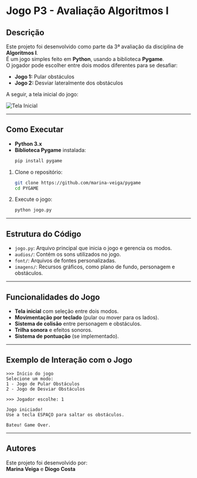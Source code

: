 # Jogo P3 - Avaliação Algoritmos I

## Descrição

Este projeto foi desenvolvido como parte da 3ª avaliação da disciplina de **Algoritmos I**.  
É um jogo simples feito em **Python**, usando a biblioteca **Pygame**.  
O jogador pode escolher entre dois modos diferentes para se desafiar:

- **Jogo 1:** Pular obstáculos
- **Jogo 2:** Desviar lateralmente dos obstáculos

A seguir, a tela inicial do jogo:

![Tela Inicial](imagens/menuprincipal.jpg)

---

## Como Executar

- **Python 3.x**
- **Biblioteca Pygame** instalada:  
  ```bash
  pip install pygame
  ```

1. Clone o repositório:
   ```bash
   git clone https://github.com/marina-veiga/pygame
   cd PYGAME
   ```

2. Execute o jogo:
   ```bash
   python jogo.py
   ```

---

## Estrutura do Código

- `jogo.py`: Arquivo principal que inicia o jogo e gerencia os modos.
- `audios/`: Contém os sons utilizados no jogo.
- `font/`: Arquivos de fontes personalizadas.
- `imagens/`: Recursos gráficos, como plano de fundo, personagem e obstáculos.

---

## Funcionalidades do Jogo

- **Tela inicial** com seleção entre dois modos.
- **Movimentação por teclado** (pular ou mover para os lados).
- **Sistema de colisão** entre personagem e obstáculos.
- **Trilha sonora** e efeitos sonoros.
- **Sistema de pontuação** (se implementado).

---

## Exemplo de Interação com o Jogo

```plaintext
>>> Início do jogo
Selecione um modo:
1 - Jogo de Pular Obstáculos
2 - Jogo de Desviar Obstáculos

>>> Jogador escolhe: 1

Jogo iniciado!
Use a tecla ESPAÇO para saltar os obstáculos.

Bateu! Game Over.
```

---

## Autores

Este projeto foi desenvolvido por:  
**Marina Veiga** e **Diogo Costa**
